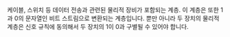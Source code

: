 케이블, 스위치 등 데이터 전송과 관련된 물리적 장비가 포함되는 계층. 이 계층은 또한 1과 0의 문자열인 비트 스트림으로 변환되는 계층입니다. 뿐만 아니라 두 장치의 물리적 계층은 신호 규칙에 동의해서 두 장치의 1이 0과 구별될 수 있어야 합니다.